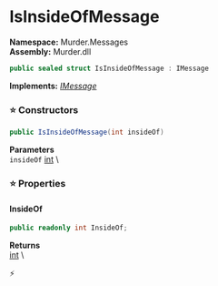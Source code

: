 # IsInsideOfMessage

**Namespace:** Murder.Messages \
**Assembly:** Murder.dll

```csharp
public sealed struct IsInsideOfMessage : IMessage
```

**Implements:** _[IMessage](../../Bang/Components/IMessage.html)_

### ⭐ Constructors
```csharp
public IsInsideOfMessage(int insideOf)
```

**Parameters** \
`insideOf` [int](https://learn.microsoft.com/en-us/dotnet/api/System.Int32?view=net-7.0) \

### ⭐ Properties
#### InsideOf
```csharp
public readonly int InsideOf;
```

**Returns** \
[int](https://learn.microsoft.com/en-us/dotnet/api/System.Int32?view=net-7.0) \


⚡